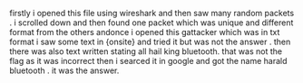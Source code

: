 firstly i opened this file using wireshark and then saw many random packets .
i scrolled down and then found one packet which was unique and different format from the others andonce i opened this gattacker which was in  txt format
i saw some text in {onsite} and tried it but was not the answer .
then there was also text written stating all hail king bluetooth. 
that was not the flag as it was incorrect then i searced it in google and got the name harald bluetooth . it was the answer.
